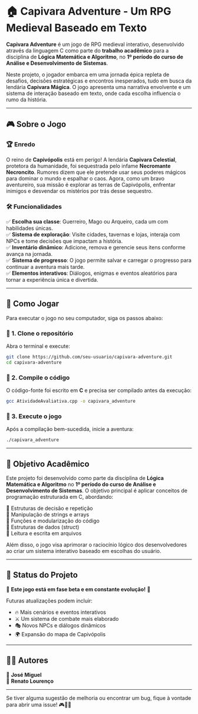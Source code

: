# 🏠 Capivara Adventure - Um RPG Medieval Baseado em Texto  

**Capivara Adventure** é um jogo de RPG medieval interativo, desenvolvido através da linguagem C como parte do **trabalho acadêmico** para a disciplina de **Lógica Matemática e Algoritmo**, no **1º período do curso de Análise e Desenvolvimento de Sistemas**.  

Neste projeto, o jogador embarca em uma jornada épica repleta de desafios, decisões estratégicas e encontros inesperados, tudo em busca da lendária **Capivara Mágica**. O jogo apresenta uma narrativa envolvente e um sistema de interação baseado em texto, onde cada escolha influencia o rumo da história.  

---

## 🎮 Sobre o Jogo  

### 🏆 Enredo  
O reino de **Capivópolis** está em perigo! A lendária **Capivara Celestial**, protetora da humanidade, foi sequestrada pelo infame **Necromante Necroncito**. Rumores dizem que ele pretende usar seus poderes mágicos para dominar o mundo e espalhar o caos. Agora, como um bravo aventureiro, sua missão é explorar as terras de Capivópolis, enfrentar inimigos e desvendar os mistérios por trás desse sequestro.  

### 🛠️ Funcionalidades  
✅ **Escolha sua classe**: Guerreiro, Mago ou Arqueiro, cada um com habilidades únicas.  
✅ **Sistema de exploração**: Visite cidades, tavernas e lojas, interaja com NPCs e tome decisões que impactam a história.  
✅ **Inventário dinâmico**: Adicione, remova e gerencie seus itens conforme avança na jornada.  
✅ **Sistema de progresso**: O jogo permite salvar e carregar o progresso para continuar a aventura mais tarde.  
✅ **Elementos interativos**: Diálogos, enigmas e eventos aleatórios para tornar a experiência única e divertida.  

---

## 🚀 Como Jogar  

Para executar o jogo no seu computador, siga os passos abaixo:  

### 🔹 1. Clone o repositório  
Abra o terminal e execute:  
```bash
git clone https://github.com/seu-usuario/capivara-adventure.git  
cd capivara-adventure  
```

### 🔹 2. Compile o código  
O código-fonte foi escrito em **C** e precisa ser compilado antes da execução:  
```bash
gcc AtividadeAvaliativa.cpp -o capivara_adventure  
```

### 🔹 3. Execute o jogo  
Após a compilação bem-sucedida, inicie a aventura:  
```bash
./capivara_adventure  
```

---

## 🎯 Objetivo Acadêmico  

Este projeto foi desenvolvido como parte da disciplina de **Lógica Matemática e Algoritmo** no **1º período do curso de Análise e Desenvolvimento de Sistemas**. O objetivo principal é aplicar conceitos de programação estruturada em C, abordando:  

🔹 Estruturas de decisão e repetição  
🔹 Manipulação de strings e arrays  
🔹 Funções e modularização do código  
🔹 Estruturas de dados (struct)  
🔹 Leitura e escrita em arquivos  

Além disso, o jogo visa aprimorar o raciocínio lógico dos desenvolvedores ao criar um sistema interativo baseado em escolhas do usuário.  

---

## 🏰 Status do Projeto  

🚧 **Este jogo está em fase beta e em constante evolução!** 🚧  

Futuras atualizações podem incluir:  
- 🔥 Mais cenários e eventos interativos  
- ⚔️ Um sistema de combate mais elaborado  
- 🎭 Novos NPCs e diálogos dinâmicos  
- 🌍 Expansão do mapa de Capivópolis  

---

## 👨‍💻 Autores  

📌 **José Miguel**  
📌 **Renato Lourenço**  

---

Se tiver alguma sugestão de melhoria ou encontrar um bug, fique à vontade para abrir uma issue! 🎮🐾🚀  

